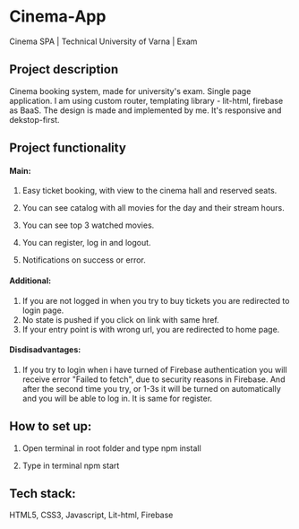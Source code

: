 # Cinema-App
Cinema SPA | Technical University of Varna | Exam

## Project description

  Cinema booking system, made for university's exam.
Single page application.
I am using custom router, templating library - lit-html, firebase as BaaS.
The design is made and implemented by me. It's responsive and dekstop-first.

## Project functionality
 
  ####  Main: 
   1. Easy ticket booking, with view to the cinema hall and reserved seats.

   2. You can see catalog with all movies for the day and their stream hours.

   3. You can see top 3 watched movies.

   4. You can register, log in and logout.
   
   5. Notifications on success or error.

  ####  Additional: 
   1. If you are not logged in when you try to buy tickets you are redirected to login page.
   2. No state is pushed if you click on link with same href.
   3. If your entry point is with wrong url, you are redirected to home page.

  ####  Disdisadvantages:
   1. If you try to login when i have turned of Firebase authentication you will receive error "Failed to fetch", due to security reasons in Firebase. And after the second time    you try, or 1-3s it will be turned on automatically and you will be able to log in. It is same for register.

 
## How to set up:
1. Open terminal in root folder and type npm install

2. Type in terminal npm start

## Tech stack:
HTML5, CSS3, Javascript, Lit-html, Firebase


